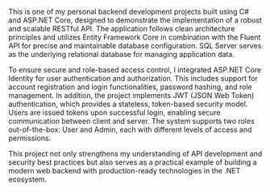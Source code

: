 This is one of my personal backend development projects built using C# and ASP.NET Core, designed to demonstrate the implementation of a robust and scalable RESTful API. The application follows clean architecture principles and utilizes Entity Framework Core in combination with the Fluent API for precise and maintainable database configuration. SQL Server serves as the underlying relational database for managing application data.

To ensure secure and role-based access control, I integrated ASP.NET Core Identity for user authentication and authorization. This includes support for account registration and login functionalities, password hashing, and role management. In addition, the project implements JWT (JSON Web Token) authentication, which provides a stateless, token-based security model. Users are issued tokens upon successful login, enabling secure communication between client and server. The system supports two roles out-of-the-box: User and Admin, each with different levels of access and permissions.

This project not only strengthens my understanding of API development and security best practices but also serves as a practical example of building a modern web backend with production-ready technologies in the .NET ecosystem.
